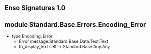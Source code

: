 ## Enso Signatures 1.0
## module Standard.Base.Errors.Encoding_Error
- type Encoding_Error
    - Error message:Standard.Base.Data.Text.Text
    - to_display_text self -> Standard.Base.Any.Any
